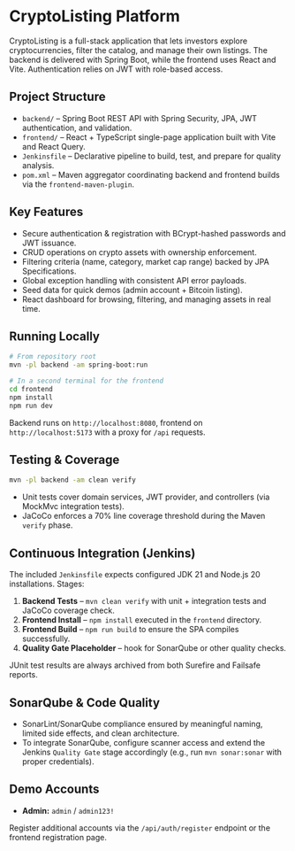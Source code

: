 # CryptoListing Platform

CryptoListing is a full-stack application that lets investors explore cryptocurrencies, filter the catalog, and manage their own listings. The backend is delivered with Spring Boot, while the frontend uses React and Vite. Authentication relies on JWT with role-based access.

## Project Structure

- `backend/` – Spring Boot REST API with Spring Security, JPA, JWT authentication, and validation.
- `frontend/` – React + TypeScript single-page application built with Vite and React Query.
- `Jenkinsfile` – Declarative pipeline to build, test, and prepare for quality analysis.
- `pom.xml` – Maven aggregator coordinating backend and frontend builds via the `frontend-maven-plugin`.

## Key Features

- Secure authentication & registration with BCrypt-hashed passwords and JWT issuance.
- CRUD operations on crypto assets with ownership enforcement.
- Filtering criteria (name, category, market cap range) backed by JPA Specifications.
- Global exception handling with consistent API error payloads.
- Seed data for quick demos (admin account + Bitcoin listing).
- React dashboard for browsing, filtering, and managing assets in real time.

## Running Locally

```bash
# From repository root
mvn -pl backend -am spring-boot:run

# In a second terminal for the frontend
cd frontend
npm install
npm run dev
```

Backend runs on `http://localhost:8080`, frontend on `http://localhost:5173` with a proxy for `/api` requests.

## Testing & Coverage

```bash
mvn -pl backend -am clean verify
```

- Unit tests cover domain services, JWT provider, and controllers (via MockMvc integration tests).
- JaCoCo enforces a 70% line coverage threshold during the Maven `verify` phase.

## Continuous Integration (Jenkins)

The included `Jenkinsfile` expects configured JDK 21 and Node.js 20 installations. Stages:

1. **Backend Tests** – `mvn clean verify` with unit + integration tests and JaCoCo coverage check.
2. **Frontend Install** – `npm install` executed in the `frontend` directory.
3. **Frontend Build** – `npm run build` to ensure the SPA compiles successfully.
4. **Quality Gate Placeholder** – hook for SonarQube or other quality checks.

JUnit test results are always archived from both Surefire and Failsafe reports.

## SonarQube & Code Quality

- SonarLint/SonarQube compliance ensured by meaningful naming, limited side effects, and clean architecture.
- To integrate SonarQube, configure scanner access and extend the Jenkins `Quality Gate` stage accordingly (e.g., run `mvn sonar:sonar` with proper credentials).

## Demo Accounts

- **Admin:** `admin` / `admin123!`

Register additional accounts via the `/api/auth/register` endpoint or the frontend registration page.

